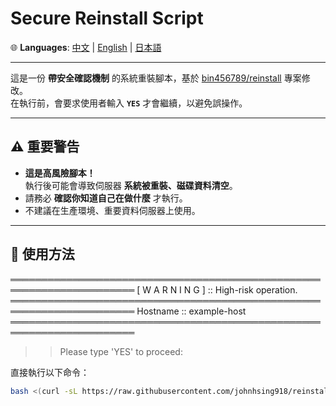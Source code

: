 # Secure Reinstall Script

🌐 **Languages**: [中文](README.md) | [English](README.en.md) | [日本語](README.ja.md)

---

這是一份 **帶安全確認機制** 的系統重裝腳本，基於 [bin456789/reinstall](https://github.com/bin456789/reinstall) 專案修改。  
在執行前，會要求使用者輸入 **`YES`** 才會繼續，以避免誤操作。

---

## ⚠️ 重要警告

- **這是高風險腳本！**  
  執行後可能會導致伺服器 **系統被重裝、磁碟資料清空**。  
- 請務必 **確認你知道自己在做什麼** 才執行。  
- 不建議在生產環境、重要資料伺服器上使用。  

---

## 🚀 使用方法



══════════════════════════════════════════════════════════════════════
  [  W A R N I N G  ] :: High-risk operation.
══════════════════════════════════════════════════════════════════════
  Hostname :: example-host
══════════════════════════════════════════════════════════════════════

>> Please type 'YES' to proceed:

直接執行以下命令：

```bash
bash <(curl -sL https://raw.githubusercontent.com/johnhsing918/reinstall/main/reinstall.sh)

